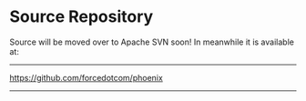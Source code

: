 # Source Repository

Source will be moved over to Apache SVN soon! In meanwhile it is available at:

<hr/>

https://github.com/forcedotcom/phoenix

<hr/>
